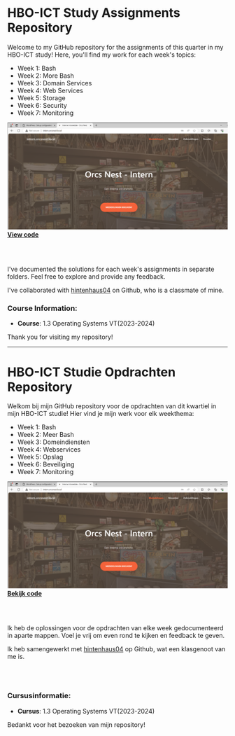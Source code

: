 # HBO-ICT Study Assignments Repository

Welcome to my GitHub repository for the assignments of this quarter in my HBO-ICT study! Here, you'll find my work for each week's topics:

- Week 1: Bash
- Week 2: More Bash
- Week 3: Domain Services
- Week 4: Web Services
- Week 5: Storage
- Week 6: Security
- Week 7: Monitoring

[![Image of example website](https://github.com/Stensel8/OperatingSystems/raw/main/Scripts/scriptmaster-files/Week%204/voorbeeldwebsite%20-%20Orcs%20Nest.png)](https://github.com/Stensel8/OperatingSystems/tree/main/Scripts/scriptmaster-files/Week%204/orcsnest-web-internal)
[**View code**](https://github.com/Stensel8/OperatingSystems/tree/main/Scripts/scriptmaster-files/Week%204/orcsnest-web-internal)

<br>
<br>

I've documented the solutions for each week's assignments in separate folders. Feel free to explore and provide any feedback.

I've collaborated with [hintenhaus04](https://github.com/hintenhaus04) on Github, who is a classmate of mine.


### Course Information:
- **Course**: 1.3 Operating Systems VT(2023-2024)

Thank you for visiting my repository!

---

# HBO-ICT Studie Opdrachten Repository

Welkom bij mijn GitHub repository voor de opdrachten van dit kwartiel in mijn HBO-ICT studie! Hier vind je mijn werk voor elk weekthema:

- Week 1: Bash
- Week 2: Meer Bash
- Week 3: Domeindiensten
- Week 4: Webservices
- Week 5: Opslag
- Week 6: Beveiliging
- Week 7: Monitoring

[![Image of example website](https://github.com/Stensel8/OperatingSystems/raw/main/Scripts/scriptmaster-files/Week%204/voorbeeldwebsite%20-%20Orcs%20Nest.png)](https://github.com/Stensel8/OperatingSystems/tree/main/Scripts/scriptmaster-files/Week%204/orcsnest-web-internal)
[**Bekijk code**](https://github.com/Stensel8/OperatingSystems/tree/main/Scripts/scriptmaster-files/Week%204/orcsnest-web-internal)

<br>
<br>

Ik heb de oplossingen voor de opdrachten van elke week gedocumenteerd in aparte mappen. Voel je vrij om even rond te kijken en feedback te geven.

Ik heb samengewerkt met [hintenhaus04](https://github.com/hintenhaus04) op Github, wat een klasgenoot van me is.

<br>
<br>

### Cursusinformatie:
- **Cursus**: 1.3 Operating Systems VT(2023-2024)

Bedankt voor het bezoeken van mijn repository!
